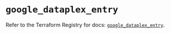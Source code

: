 # `google_dataplex_entry`

Refer to the Terraform Registry for docs: [`google_dataplex_entry`](https://registry.terraform.io/providers/hashicorp/google/6.43.0/docs/resources/dataplex_entry).
